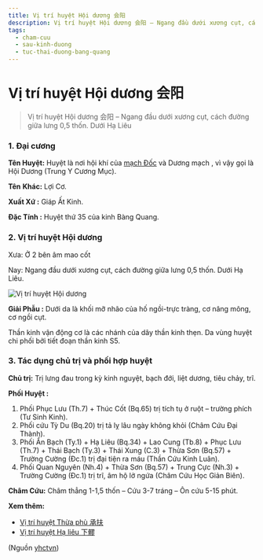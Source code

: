 ```yaml
---
title: Vị trí huyệt Hội dương 会阳
description: Vị trí huyệt Hội dương 会阳 – Ngang đầu dưới xương cụt, cách đường giữa lưng 0,5 thốn. Dưới Hạ Liêu
tags:
  - cham-cuu
  - sau-kinh-duong
  - tuc-thai-duong-bang-quang
---
```


# Vị trí huyệt Hội dương 会阳 

> Vị trí huyệt Hội dương 会阳 – Ngang đầu dưới xương cụt, cách đường giữa lưng 0,5 thốn. Dưới Hạ Liêu

### 1. Đại cương

**Tên Huyệt:** Huyệt là nơi hội khí của [mạch Đốc](/yhctvn/dai-cuong-mach-doc) và Dương mạch , vì vậy gọi là Hội Dương (Trung Y Cương Mục).

**Tên** **Khác:** Lợi Cơ.

**Xuất Xứ :** Giáp Ất Kinh.

**Đặc Tính :** Huyệt thứ 35 của kinh Bàng Quang.

### 2. Vị trí huyệt Hội dương

Xưa: Ở 2 bên âm mao cốt

Nay: Ngang đầu dưới xương cụt, cách đường giữa lưng 0,5 thốn. Dưới Hạ Liêu.

![Vị trí huyệt Hội dương](/imgs/yhctvn/vi-tri-huyet-hoi-duong-300x169.jpg)

**Giải Phẫu :** Dưới da là khối mỡ nhão của hố ngồi-trực tràng, cơ nâng mông, cơ ngồi cụt.

Thần kinh vận động cơ là các nhánh của dây thần kinh thẹn. Da vùng huyệt chi phối bởi tiết đoạn thần kinh S5.

### 3. Tác dụng chủ trị và phối hợp huyệt

**Chủ trị:** Trị lưng đau trong kỳ kinh nguyệt, bạch đới, liệt dương, tiêu chảy, trĩ.

**Phối Huyệt :**

1. Phối Phục Lưu (Th.7) + Thúc Cốt (Bq.65) trị tích tụ ở ruột – trường phích (Tư Sinh Kinh).
2. Phối cứu Tỳ Du (Bq.20) trị tả lỵ lâu ngày không khỏi (Châm Cứu Đại Thành).
3. Phối Ẩn Bạch (Ty.1) + Hạ Liêu (Bq.34) + Lao Cung (Tb.8) + Phục Lưu (Th.7) + Thái Bạch (Ty.3) + Thái Xung (C.3) + Thừa Sơn (Bq.57) + Trường Cường (Đc.1) trị đại tiện ra máu (Thần Cứu Kinh Luân).
4. Phối Quan Nguyên (Nh.4) + Thừa Sơn (Bq.57) + Trung Cực (Nh.3) + Trường Cường (Đc.1) trị trĩ, âm hộ lở ngứa (Châm Cứu Học Giản Biên).

**Châm Cứu:** Châm thẳng 1-1,5 thốn – Cứu 3-7 tráng – Ôn cứu 5-15 phút.

**Xem thêm:**

* [Vị trí huyệt Thừa phù 承扶](/yhctvn/vi-tri-huyet-thua-phu-%e6%89%bf%e6%89%b6)
* [Vị trí huyệt Hạ liêu 下髎](/yhctvn/vi-tri-huyet-ha-lieu-%e4%b8%8b%e9%ab%8e)

(Nguồn <a href="https://yhctvn.com/vi-tri-huyet-hoi-duong-会阳/" target="_blank">yhctvn</a>)
